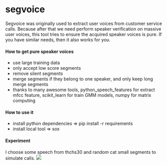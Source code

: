 # segvoice

Segvoice was originally used to extract user voices from customer service calls. 
Because after that we need perform speaker verification on massive user voices, this tool tries to ensure the acquired speaker voices is pure. If you have similar needs, then it also works for you.

####  How to get pure speaker voices
* use large training data
* only accept low score segments
* remove silent segments 
* merge segments if they belong to one speaker, and only keep long merge segments 
* thanks to many awesome tools, python_speech_features for extract mfcc feature, 
scikit_learn for train GMM models, numpy for matrix computing

#### How to use it 
* install python dependencies => pip install -r requirements 
* install local tool => sox  

####  Experiment
I choose some speech from thchs30 and random cat small segments to simulate calls.
![](https://github.com/lianghyv/segvoice/raw/master/demo.jpg)